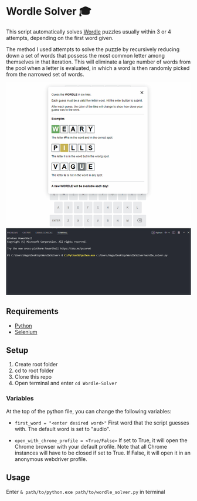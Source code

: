 # Wordle Solver 🎓

 
This script automatically solves [Wordle](https://www.nytimes.com/games/wordle/index.html) puzzles usually within 3 or 4 attempts, depending on the first word given.

The method I used attempts to solve the puzzle by recursively reducing down a set of words that possess the most common letter among themselves in that iteration. 
This will eliminate a large number of words from the pool when a letter is evaluated, in which a word is then randomly picked from the narrowed set of words.

![](demo.gif)

## Requirements
- [Python](https://www.python.org/downloads/)
- [Selenium](https://chromedriver.chromium.org/downloads)

## Setup 
1. Create root folder
2. cd to root folder
4. Clone this repo
5. Open terminal and enter ``` cd Wordle-Solver ```

### Variables
At the top of the python file, you can change the following variables:

- ``` first_word = "<enter desired word>" ``` First word that the script guesses with. The default word is set to "audio". 

- ``` open_with_chrome_profile = <True/False> ``` If set to True, it will open the Chrome browser with your default profile. Note that all Chrome instances will have to be closed if set to True.
If False, it will open it in an anonymous webdriver profile.


## Usage
Enter ``` & path/to/python.exe path/to/wordle_solver.py ``` in terminal

